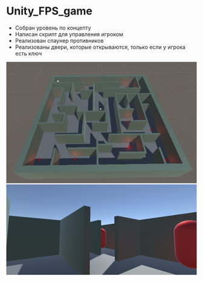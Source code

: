 # Unity_FPS_game

* Собран уровень по концепту
* Написан скрипт для управления игроком
* Реализован спаунер противников
* Реализованы двери, которые открываются, только если у игрока есть ключ


![](github_images/level.png)
![](github_images/screenshot.png)